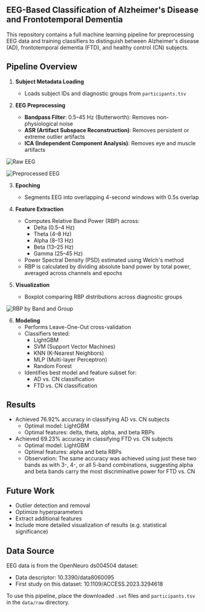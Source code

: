 ## EEG-Based Classification of Alzheimer's Disease and Frontotemporal Dementia

This repository contains a full machine learning pipeline for preprocessing EEG data and training classifiers to distinguish between Alzheimer's disease (AD), frontotemporal dementia (FTD), and healthy control (CN) subjects.

## Pipeline Overview

1. **Subject Metadata Loading**
   - Loads subject IDs and diagnostic groups from `participants.tsv`

2. **EEG Preprocessing**
   - **Bandpass Filter**: 0.5–45 Hz (Butterworth): Removes non-physiological noise
   - **ASR (Artifact Subspace Reconstruction)**: Removes persistent or extreme outlier artifacts
   - **ICA (Independent Component Analysis)**: Removes eye and muscle artifacts

![Raw EEG](reports/figures/raw_eeg.png)

![Preprocessed EEG](reports/figures/preprocessed_eeg.png)

3. **Epoching**
   - Segments EEG into overlapping 4-second windows with 0.5s overlap

4. **Feature Extraction**
   - Computes Relative Band Power (RBP) across:
     - Delta (0.5–4 Hz)
     - Theta (4–8 Hz)
     - Alpha (8–13 Hz)
     - Beta (13–25 Hz)
     - Gamma (25–45 Hz)
   - Power Spectral Density (PSD) estimated using Welch's method
   - RBP is calculated by dividing absolute band power by total power, averaged across channels and epochs

5. **Visualization**
   - Boxplot comparing RBP distributions across diagnostic groups

![RBP by Band and Group](reports/figures/rbp_by_band_and_group_boxplot.png)

6. **Modeling**
   - Performs Leave-One-Out cross-validation
   - Classifiers tested:
     - LightGBM
     - SVM (Support Vector Machines)
     - KNN (K-Nearest Neighbors)
     - MLP (Multi-layer Perceptron)
     - Random Forest
   - Identifies best model and feature subset for:
     - AD vs. CN classification
     - FTD vs. CN classification

## Results

- Achieved 76.92% accuracy in classifying AD vs. CN subjects
  - Optimal model: LightGBM
  - Optimal features: delta, theta, alpha, and beta RBPs
- Achieved 69.23% accuracy in classifying FTD vs. CN subjects
  - Optimal model: LightGBM
  - Optimal features: alpha and beta RBPs
  - Observation: The same accuracy was achieved using just these two bands as with 3-, 4-, or all 5-band combinations, suggesting alpha and beta bands carry the most discriminative power for FTD vs. CN
 
## Future Work

- Outlier detection and removal
- Optimize hyperparameters
- Extract additional features
- Include more detailed visualization of results (e.g. statistical significance)

## Data Source

EEG data is from the OpenNeuro ds004504 dataset:
- Data descriptor: 10.3390/data8060095
- First study on this dataset: 10.1109/ACCESS.2023.3294618

To use this pipeline, place the downloaded `.set` files and `participants.tsv` in the `data/raw` directory.
